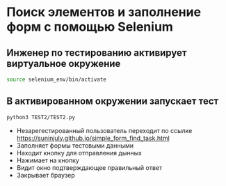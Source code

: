 # Поиск элементов и заполнение форм с помощью Selenium

## Инженер по тестированию активирует виртуальное окружение
```sh
source selenium_env/bin/activate
```
## В активированном окружении запускает тест
```sh
python3 TEST2/TEST2.py
```


- Незарегестированный пользователь переходит по ссылке https://suninjuly.github.io/simple_form_find_task.html
- Заполняет формы тестовыми данными
- Находит кнопку для отправления дынных
- Нажимает на кнопку
- Видит окно подтверждающее правильный ответ
- Закрывает браузер
